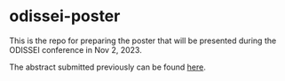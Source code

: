 # odissei-poster
This is the repo for preparing the poster that will be presented during the ODISSEI conference in Nov 2, 2023.

The abstract submitted previously can be found [here](./abstract.md).
